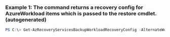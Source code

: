 ### Example 1: The command returns a recovery config for AzureWorkload items which is passed to the restore cmdlet. (autogenerated)
```powershell
PS C:\> Get-AzRecoveryServicesBackupWorkloadRecoveryConfig -AlternateWorkloadRestore  -RecoveryPoint $rp[0] -TargetItem {TargetItem} -VaultId $vault.ID
```

